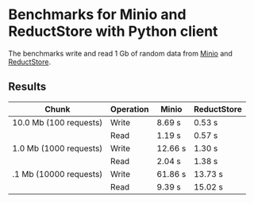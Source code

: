 # Benchmarks for Minio and ReductStore with Python client

The benchmarks write and read 1 Gb of random data from [Minio](https://min.io)
and [ReductStore](https://www.reduct.store).

## Results

| Chunk                  | Operation | Minio   | ReductStore |
|------------------------|-----------|---------|-------------|
| 10.0 Mb (100 requests) | Write     | 8.69 s  | 0.53 s      | 
|                        | Read      | 1.19 s  | 0.57 s      |   
| 1.0 Mb (1000 requests) | Write     | 12.66 s | 1.30 s      | 
|                        | Read      | 2.04 s  | 1.38 s      |   
| .1 Mb (10000 requests) | Write     | 61.86 s | 13.73 s     | 
|                        | Read      | 9.39 s  | 15.02 s     |   
